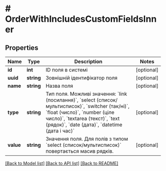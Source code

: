 # # OrderWithIncludesCustomFieldsInner

## Properties

Name | Type | Description | Notes
------------ | ------------- | ------------- | -------------
**id** | **int** | ID поля в системі | [optional]
**uuid** | **string** | Зовнішній ідентифікатор поля | [optional]
**name** | **string** | Назва поля | [optional]
**type** | **string** | Тип поля. Можливі значення: &#x60;link (посилання)&#x60;, &#x60;select (список/мультисписок)&#x60;, &#x60;switcher (так/ні)&#x60;, &#x60;float (число)&#x60;, &#x60;number (ціле число)&#x60;, &#x60;textarea (текст)&#x60;, &#x60;text (рядок)&#x60;, &#x60;date (дата)&#x60;, &#x60;datetime (дата і час)&#x60; | [optional]
**value** | **string** | Значення поля. Для полів з типом &#x60;select (список/мультисписок)&#x60; повертається масив рядків. | [optional]

[[Back to Model list]](../../README.md#models) [[Back to API list]](../../README.md#endpoints) [[Back to README]](../../README.md)
